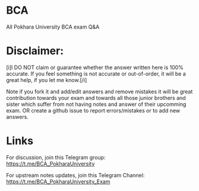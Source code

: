 # BCA
All Pokhara University BCA exam Q&amp;A


# Disclaimer: 
[i]I DO NOT claim or guarantee whether the answer written here is 100% accurate. If you feel something is not accurate or out-of-order, it will be a great help, if you let me know.[/i]


Note if you fork it and add/edit answers and remove mistakes it will be great contribution towards your exam and towards all those junior brothers and sister which suffer from not having notes and answer of their upcomming exam. OR create a github issue to report errors/mistakes or to add new answers.

# Links

For discussion, join this Telegram group: https://t.me/BCA_PokharaUniversity

For upstream notes updates, join this Telegram Channel: https://t.me/BCA_PokharaUniversity_Exam




